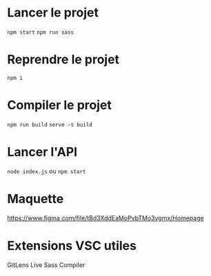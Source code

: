# Lancer le projet

`npm start`
`npm run sass`

# Reprendre le projet
`npm i`


# Compiler le projet
`npm run build`
`serve -s build`

# Lancer l'API

`node index.js` ou `npm start`

# Maquette

https://www.figma.com/file/tBd3XddEaMoPvbTMo3ygmx/Homepage

# Extensions VSC utiles

GitLens
Live Sass Compiler



